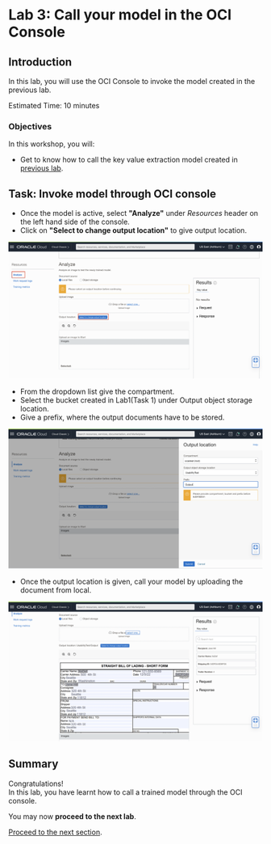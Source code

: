 # Lab 3: Call your model in the OCI Console
## Introduction

In this lab, you will use the OCI Console to invoke the model created in the previous lab.

Estimated Time: 10 minutes


### Objectives

In this workshop, you will:

* Get to know how to call the key value extraction model created in [previous lab](./lab-02-model_training.md).

## Task: Invoke model through OCI console
* Once the model is active, select **"Analyze"** under _Resources_ header on the left hand side of the console.
* Click on **"Select to change output location"** to give output location. 

![](./images/console3.png)

* From the dropdown list give the compartment.
* Select the bucket created in Lab1(Task 1) under Output object storage location. 
* Give a prefix, where the output documents have to be stored.

![](./images/console1.png)

* Once the output location is given, call your model by uploading the document from local.

![](./images/console2.png)

## **Summary**

Congratulations! </br>
In this lab, you have learnt how to call a trained model through the OCI console.

You may now **proceed to the next lab**.

[Proceed to the next section](./lab-04-notebook_sdk.md).
